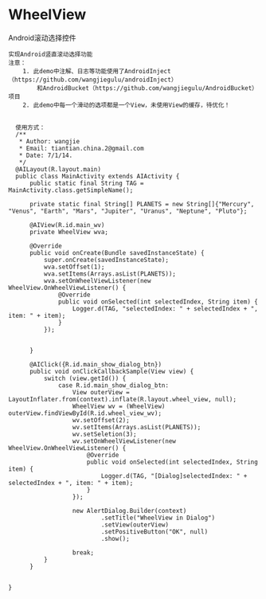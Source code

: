 WheelView
=========

Android滚动选择控件

    实现Android竖直滚动选择功能
    注意：
        1. 此demo中注解、日志等功能使用了AndroidInject（https://github.com/wangjiegulu/androidInject）
            和AndroidBucket（https://github.com/wangjiegulu/AndroidBucket）项目
        2. 此demo中每一个滑动的选项都是一个View，未使用View的缓存，待优化！
        
      
      使用方式：
      /**
       * Author: wangjie
       * Email: tiantian.china.2@gmail.com
       * Date: 7/1/14.
       */
      @AILayout(R.layout.main)
      public class MainActivity extends AIActivity {
          public static final String TAG = MainActivity.class.getSimpleName();
      
          private static final String[] PLANETS = new String[]{"Mercury", "Venus", "Earth", "Mars", "Jupiter", "Uranus", "Neptune", "Pluto"};
      
          @AIView(R.id.main_wv)
          private WheelView wva;
      
          @Override
          public void onCreate(Bundle savedInstanceState) {
              super.onCreate(savedInstanceState);
              wva.setOffset(1);
              wva.setItems(Arrays.asList(PLANETS));
              wva.setOnWheelViewListener(new WheelView.OnWheelViewListener() {
                  @Override
                  public void onSelected(int selectedIndex, String item) {
                      Logger.d(TAG, "selectedIndex: " + selectedIndex + ", item: " + item);
                  }
              });
      
      
          }
          
          @AIClick({R.id.main_show_dialog_btn})
          public void onClickCallbackSample(View view) {
              switch (view.getId()) {
                  case R.id.main_show_dialog_btn:
                      View outerView = LayoutInflater.from(context).inflate(R.layout.wheel_view, null);
                      WheelView wv = (WheelView) outerView.findViewById(R.id.wheel_view_wv);
                      wv.setOffset(2);
                      wv.setItems(Arrays.asList(PLANETS));
                      wv.setSeletion(3);
                      wv.setOnWheelViewListener(new WheelView.OnWheelViewListener() {
                          @Override
                          public void onSelected(int selectedIndex, String item) {
                              Logger.d(TAG, "[Dialog]selectedIndex: " + selectedIndex + ", item: " + item);
                          }
                      });
      
                      new AlertDialog.Builder(context)
                              .setTitle("WheelView in Dialog")
                              .setView(outerView)
                              .setPositiveButton("OK", null)
                              .show();
      
                      break;
              }
          }


    } 
    
            
